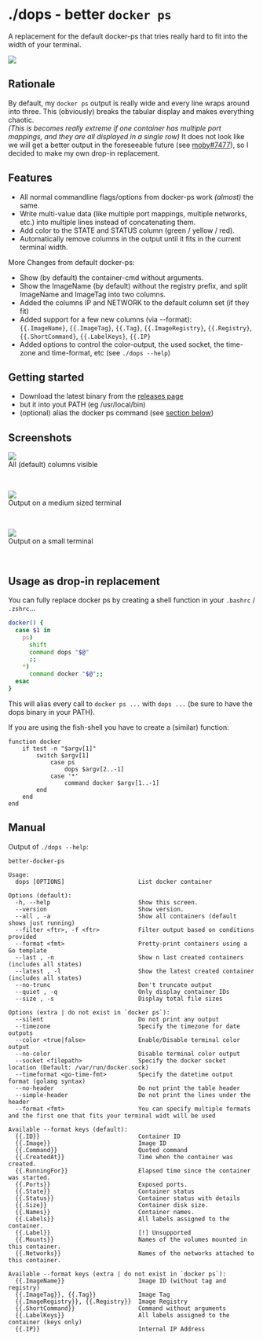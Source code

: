 # ./dops - better `docker ps`
A replacement for the default docker-ps that tries really hard to fit into the width of your terminal.

![](https://raw.githubusercontent.com/Mikescher/better-docker-ps/master/readme.d/main.png)

## Rationale

By default, my `docker ps` output is really wide and every line wraps around into three.
This (obviously) breaks the tabular display and makes everything chaotic.  
*(This is becomes really extreme if one container has multiple port mappings, and they are all displayed in a single row)*
It does not look like we will get a better output in the foreseeable future (see [moby#7477](https://github.com/moby/moby/issues/7477)), so I decided to make my own drop-in replacement.

## Features

- All normal commandline flags/options from docker-ps work *(almost)* the same.
- Write multi-value data (like multiple port mappings, multiple networks, etc.) into multiple lines instead of concatenating them.
- Add color to the STATE and STATUS column (green / yellow / red).
- Automatically remove columns in the output until it fits in the current terminal width.


More Changes from default docker-ps:
- Show (by default) the container-cmd without arguments.
- Show the ImageName (by default) without the registry prefix, and split ImageName and ImageTag into two columns.
- Added the columns IP and NETWORK to the default column set (if they fit)
- Added support for a few new columns (via --format):  
  `{{.ImageName}`, `{{.ImageTag}`, `{{.Tag}`, `{{.ImageRegistry}`, `{{.Registry}`, `{{.ShortCommand}`, `{{.LabelKeys}`, `{{.IP}`
- Added options to control the color-output, the used socket, the time-zone and time-format, etc (see `./dops --help`)

## Getting started

- Download the latest binary from the [releases page](https://github.com/Mikescher/better-docker-ps/releases)
- but it into yout PATH (eg /usr/local/bin)
- (optional) alias the docker ps command (see [section below](#usage-as-drop-in-replacement))

## Screenshots

![](https://raw.githubusercontent.com/Mikescher/better-docker-ps/master/readme.d/fullsize.png)  
All (default) columns visible

&nbsp;

![](https://raw.githubusercontent.com/Mikescher/better-docker-ps/master/readme.d/default.png)  
Output on a medium sized terminal

&nbsp;

![](https://raw.githubusercontent.com/Mikescher/better-docker-ps/master/readme.d/small.png)  
Output on a small terminal

&nbsp;

## Usage as drop-in replacement

You can fully replace docker ps by creating a shell function in your `.bashrc` / `.zshrc`...

~~~sh
docker() {
  case $1 in
    ps)
      shift
      command dops "$@"
      ;;
    *)
      command docker "$@";;
  esac
}
~~~

This will alias every call to `docker ps ...` with `dops ...` (be sure to have the dops binary in your PATH).

If you are using the fish-shell you have to create a (similar) function:

~~~fish
function docker
    if test -n "$argv[1]"
        switch $argv[1]
            case ps
                dops $argv[2..-1]
            case '*'
                command docker $argv[1..-1]
        end
    end
end
~~~

## Manual

Output of `./dops --help`:

~~~~~~
better-docker-ps

Usage:
  dops [OPTIONS]                     List docker container

Options (default):
  -h, --help                         Show this screen.
  --version                          Show version.
  --all , -a                         Show all containers (default shows just running)
  --filter <ftr>, -f <ftr>           Filter output based on conditions provided
  --format <fmt>                     Pretty-print containers using a Go template
  --last , -n                        Show n last created containers (includes all states)
  --latest , -l                      Show the latest created container (includes all states)
  --no-trunc                         Don't truncate output
  --quiet , -q                       Only display container IDs
  --size , -s                        Display total file sizes

Options (extra | do not exist in `docker ps`):
  --silent                           Do not print any output
  --timezone                         Specify the timezone for date outputs
  --color <true|false>               Enable/Disable terminal color output
  --no-color                         Disable terminal color output
  --socket <filepath>                Specify the docker socket location (Default: /var/run/docker.sock)
  --timeformat <go-time-fmt>         Specify the datetime output format (golang syntax)
  --no-header                        Do not print the table header
  --simple-header                    Do not print the lines under the header
  --format <fmt>                     You can specify multiple formats and the first one that fits your terminal widt will be used

Available --format keys (default):
  {{.ID}}                            Container ID
  {{.Image}}                         Image ID
  {{.Command}}                       Quoted command
  {{.CreatedAt}}                     Time when the container was created.
  {{.RunningFor}}                    Elapsed time since the container was started.
  {{.Ports}}                         Exposed ports.
  {{.State}}                         Container status
  {{.Status}}                        Container status with details
  {{.Size}}                          Container disk size.
  {{.Names}}                         Container names.
  {{.Labels}}                        All labels assigned to the container.
  {{.Label}}                         [!] Unsupported
  {{.Mounts}}                        Names of the volumes mounted in this container.
  {{.Networks}}                      Names of the networks attached to this container.

Available --format keys (extra | do not exist in `docker ps`):
  {{.ImageName}}                     Image ID (without tag and registry)
  {{.ImageTag}}, {{.Tag}}            Image Tag
  {{.ImageRegistry}}, {{.Registry}}  Image Registry
  {{.ShortCommand}}                  Command without arguments
  {{.LabelKeys}}                     All labels assigned to the container (keys only)
  {{.IP}}                            Internal IP Address
~~~~~~
